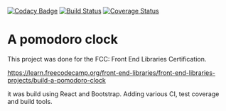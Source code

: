 [![Codacy Badge](https://api.codacy.com/project/badge/Grade/2dce84c1206d4b7da6a0f7c79f38e520)](https://app.codacy.com/app/mkeeneth/pomodoro-clock-react?utm_source=github.com&utm_medium=referral&utm_content=mkeeneth/pomodoro-clock-react&utm_campaign=Badge_Grade_Dashboard) [![Build Status](https://travis-ci.org/mkeeneth/pomodoro-clock-react.svg?branch=master)](https://travis-ci.org/mkeeneth/pomodoro-clock-react) [![Coverage Status](https://coveralls.io/repos/github/mkeeneth/pomodoro-clock-react/badge.svg?branch=master)](https://coveralls.io/github/mkeeneth/pomodoro-clock-react?branch=master)

# A pomodoro clock

This project was done for the FCC: Front End Libraries Certification.

https://learn.freecodecamp.org/front-end-libraries/front-end-libraries-projects/build-a-pomodoro-clock

it was build using React and Bootstrap. Adding various CI, test coverage and build tools.
